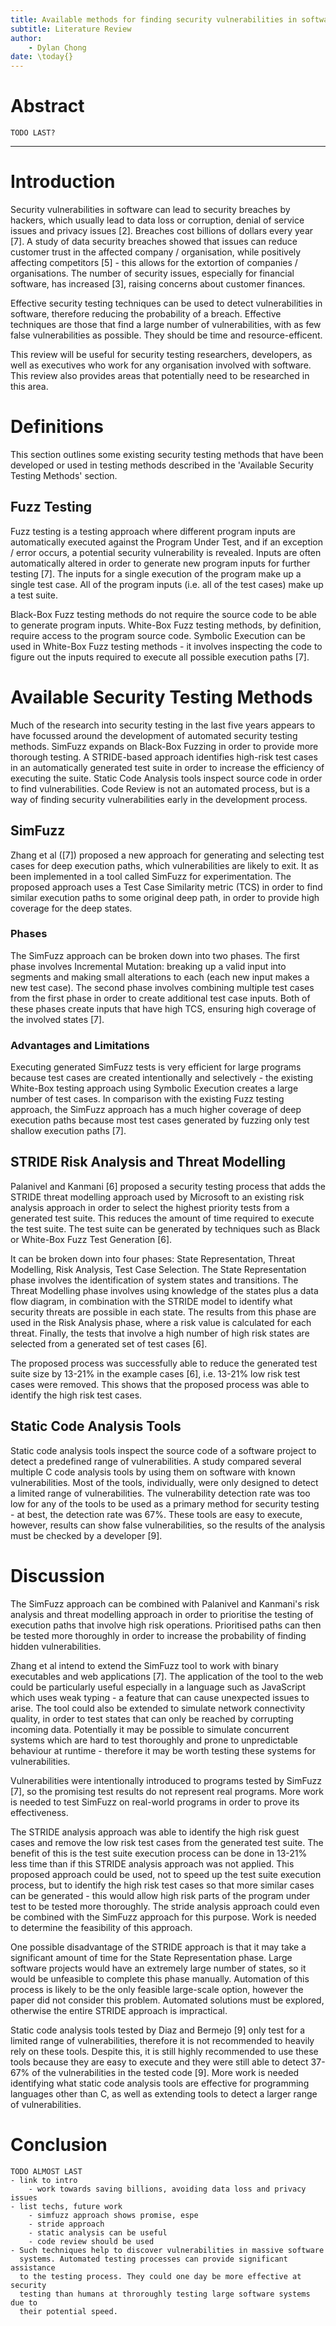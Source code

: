 ```yaml
---
title: Available methods for finding security vulnerabilities in software
subtitle: Literature Review
author:
    - Dylan Chong
date: \today{}
---
```


# Abstract

    TODO LAST?

-------------------------------------------------------------------------------

# Introduction

Security vulnerabilities in software can lead to security breaches by hackers,
which usually lead to data loss or corruption, denial of service issues and
privacy issues [2]. Breaches cost billions of dollars every year [7]. A study
of data security breaches showed that issues can reduce customer trust in the
affected company / organisation, while positively affecting competitors [5] -
this allows for the extortion of companies / organisations. The number of
security issues, especially for financial software, has increased [3], raising
concerns about customer finances.

Effective security testing techniques can be used to detect vulnerabilities in
software, therefore reducing the probability of a breach. Effective techniques
are those that find a large number of vulnerabilities, with as few false
vulnerabilities as possible. They should be time and resource-efficent.

This review will be useful for security testing researchers, developers, as
well as executives who work for any organisation involved with software. This
review also provides areas that potentially need to be researched in this area.

# Definitions

This section outlines some existing security testing methods that have been
developed or used in testing methods described in the 'Available Security
Testing Methods' section.

## Fuzz Testing

Fuzz testing is a testing approach where different program inputs are
automatically executed against the Program Under Test, and if an
exception / error occurs, a potential security vulnerability is revealed.
Inputs are often automatically altered in order to generate new program inputs
for further testing [7]. The inputs for a single execution of the program make
up a single test case. All of the program inputs (i.e. all of the test cases)
make up a test suite.

Black-Box Fuzz testing methods do not require the source code to be able to
generate program inputs. White-Box Fuzz testing methods, by definition, require
access to the program source code. Symbolic Execution can be used in White-Box
Fuzz testing methods - it involves inspecting the code to figure out the inputs
required to execute all possible execution paths [7].

# Available Security Testing Methods

Much of the research into security testing in the last five years appears to
have focussed around the development of automated security testing methods.
SimFuzz expands on Black-Box Fuzzing in order to provide more thorough testing.
A STRIDE-based approach identifies high-risk test cases in an automatically
generated test suite in order to increase the efficiency of executing the
suite. Static Code Analysis tools inspect source code in order to find
vulnerabilities. Code Review is not an automated process, but is a way of
finding security vulnerabilities early in the development process.

## SimFuzz

Zhang et al ([7]) proposed a new approach for generating and selecting test
cases for deep execution paths, which vulnerabilities are likely to exit. It as
been implemented in a tool called SimFuzz for experimentation. The proposed
approach uses a Test Case Similarity metric (TCS) in order to find similar
execution paths to some original deep path, in order to provide high coverage
for the deep states.

### Phases

The SimFuzz approach can be broken down into two phases. The first phase
involves Incremental Mutation: breaking up a valid input into segments and
making small alterations to each (each new input makes a new test case). The
second phase involves combining multiple test cases from the first phase in
order to create additional test case inputs. Both of these phases create inputs
that have high TCS, ensuring high coverage of the involved states [7].

### Advantages and Limitations

Executing generated SimFuzz tests is very efficient for large programs because
test cases are created intentionally and selectively - the existing White-Box
testing approach using Symbolic Execution creates a large number of test cases.
In comparison with the existing Fuzz testing approach, the SimFuzz approach has
a much higher coverage of deep execution paths because most test cases
generated by fuzzing only test shallow execution paths [7].

## STRIDE Risk Analysis and Threat Modelling

Palanivel and Kanmani [6] proposed a security testing process that adds the
STRIDE threat modelling approach used by Microsoft to an existing risk
analysis approach in order to select the highest priority tests from a
generated test suite. This reduces the amount of time required to execute the
test suite. The test suite can be generated by techniques such as Black or
White-Box Fuzz Test Generation [6].

It can be broken down into four phases: State Representation, Threat Modelling,
Risk Analysis, Test Case Selection. The State Representation phase involves the
identification of system states and transitions. The Threat Modelling phase
involves using knowledge of the states plus a data flow diagram, in combination
with the STRIDE model to identify what security threats are possible in each
state. The results from this phase are used in the Risk Analysis phase, where a
risk value is calculated for each threat. Finally, the tests that involve a
high number of high risk states are selected from a generated set of test cases
[6].

The proposed process was successfully able to reduce the generated test suite
size by 13-21% in the example cases [6], i.e. 13-21% low risk test cases were
removed. This shows that the proposed process was able to identify the high
risk test cases.

## Static Code Analysis Tools

Static code analysis tools inspect the source code of a software project to
detect a predefined range of vulnerabilities. A study compared several multiple
C code analysis tools by using them on software with known vulnerabilities.
Most of the tools, individually, were only designed to detect a limited range
of vulnerabilities. The vulnerability detection rate was too low for any of the
tools to be used as a primary method for security testing - at best, the
detection rate was 67%. These tools are easy to execute, however, results can
show false vulnerabilities, so the results of the analysis must be checked by a
developer [9].

# Discussion

The SimFuzz approach can be combined with Palanivel and Kanmani's risk
analysis and threat modelling approach in order to prioritise the testing of
execution paths that involve high risk operations. Prioritised paths can then
be tested more thoroughly in order to increase the probability of finding
hidden vulnerabilities.

Zhang et al intend to extend the SimFuzz tool to work with binary executables
and web applications [7]. The application of the tool to the web could be
particularly useful especially in a language such as JavaScript which uses weak
typing - a feature that can cause unexpected issues to arise. The tool could
also be extended to simulate network connectivity quality, in order to test
states that can only be reached by corrupting incoming data. Potentially it may
be possible to simulate concurrent systems which are hard to test thoroughly
and prone to unpredictable behaviour at runtime - therefore it may be worth
testing these systems for vulnerabilities.

Vulnerabilities were intentionally introduced to programs tested by SimFuzz
[7], so the promising test results do not represent real programs. More work is
needed to test SimFuzz on real-world programs in order to prove its
effectiveness.

The STRIDE analysis approach was able to identify the high risk guest cases and
remove the low risk test cases from the generated test suite. The benefit of
this is the test suite execution process can be done in 13-21% less time than
if this STRIDE analysis approach was not applied. This proposed approach could
be used, not to speed up the test suite execution process, but to identify the
high risk test cases so that more similar cases can be generated - this would
allow high risk parts of the program under test to be tested more thoroughly.
The stride analysis approach could even be combined with the SimFuzz approach
for this purpose. Work is needed to determine the feasibility of this
approach.

One possible disadvantage of the STRIDE approach is that it may take a
significant amount of time for the State Representation phase. Large software
projects would have an extremely large number of states, so it would be
unfeasible to complete this phase manually. Automation of this process is
likely to be the only feasible large-scale option, however the paper did not
consider this problem. Automated solutions must be explored, otherwise the
entire STRIDE approach is impractical.

Static code analysis tools tested by Diaz and Bermejo [9] only test for a
limited range of vulnerabilities, therefore it is not recommended to heavily
rely on these tools. Despite this, it is still highly recommended to use these
tools because they are easy to execute and they were still able to detect
37-67% of the vulnerabilities in the tested code [9]. More work is needed
identifying what static code analysis tools are effective for programming
languages other than C, as well as extending tools to detect a larger range of
vulnerabilities.

# Conclusion

    TODO ALMOST LAST
    - link to intro
        - work towards saving billions, avoiding data loss and privacy issues
    - list techs, future work
        - simfuzz approach shows promise, espe
        - stride approach
        - static analysis can be useful
        - code review should be used
    - Such techniques help to discover vulnerabilities in massive software
      systems. Automated testing processes can provide significant assistance
      to the testing process. They could one day be more effective at security
      testing than humans at throroughly testing large software systems due to
      their potential speed.

